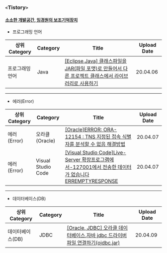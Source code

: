 ### `<`Tistory`>`

#### [소소한 개발공간, 임경원의 보조기억장치](https://devlimk1.tistory.com/)

- 프로그래밍 언어

| 상위 Category   | Category | Title                                                        | Upload Date |
| --------------- | -------- | ------------------------------------------------------------ | ----------- |
| 프로그래밍 언어 | Java     | [[Eclipse,Java] 클래스파일을 JAR(파일 포맷)로 만들어서 다른 프로젝트 클래스에서 라이브러리로 사용하기]([https://devlimk1.tistory.com/entry/EclipseJava-%ED%81%B4%EB%9E%98%EC%8A%A4%ED%8C%8C%EC%9D%BC%EC%9D%84-JAR%ED%8C%8C%EC%9D%BC-%ED%8F%AC%EB%A7%B7%EB%A1%9C-%EB%A7%8C%EB%93%A4%EC%96%B4%EC%84%9C-%EB%8B%A4%EB%A5%B8-%ED%94%84%EB%A1%9C%EC%A0%9D%ED%8A%B8-%ED%81%B4%EB%9E%98%EC%8A%A4%EC%97%90%EC%84%9C-%EB%9D%BC%EC%9D%B4%EB%B8%8C%EB%9F%AC%EB%A6%AC%EB%A1%9C-%EC%82%AC%EC%9A%A9%ED%95%98%EA%B8%B0?category=889763](https://devlimk1.tistory.com/entry/EclipseJava-클래스파일을-JAR파일-포맷로-만들어서-다른-프로젝트-클래스에서-라이브러리로-사용하기?category=889763)) | 20.04.06    |

---

- 에러(Error)

| 상위 Category | Category           | Title                                                        | Upload Date |
| ------------- | ------------------ | ------------------------------------------------------------ | ----------- |
| 에러(Error)   | 오라클(Oracle)     | [[Oracle]ERROR: ORA-12154 : TNS 지정된 접속 식별자를 분석할 수 없음 해결방법](https://devlimk1.tistory.com/entry/OracleERROR-ORA-12154-TNS-%EC%A7%80%EC%A0%95%EB%90%9C-%EC%A0%91%EC%86%8D-%EC%8B%9D%EB%B3%84%EC%9E%90%EB%A5%BC-%EB%B6%84%EC%84%9D%ED%95%A0-%EC%88%98-%EC%97%86%EC%9D%8C-%ED%95%B4%EA%B2%B0%EB%B0%A9%EB%B2%95) | 20.04.07    |
| 에러(Error)   | Visual Studio Code | [[Visual Studio Code]Live-Server 확장프로그램에서-127001에서 전송한 데이터가 없습니다ERREMPTYRESPONSE](https://devlimk1.tistory.com/entry/Visual-Studio-Code-Live-Server-%ED%99%95%EC%9E%A5%ED%94%84%EB%A1%9C%EA%B7%B8%EB%9E%A8%EC%97%90%EC%84%9C-127001%EC%97%90%EC%84%9C-%EC%A0%84%EC%86%A1%ED%95%9C-%EB%8D%B0%EC%9D%B4%ED%84%B0%EA%B0%80-%EC%97%86%EC%8A%B5%EB%8B%88%EB%8B%A4ERREMPTYRESPONSE) | 20.04.07    |

---

- 데이터베이스(DB)

| 상위 Category    | Category | Title                                                        | Upload Date |
| ---------------- | -------- | ------------------------------------------------------------ | ----------- |
| 데이터베이스(DB) | JDBC     | [[Oracle, JDBC] 오라클 데이터베이스,자바 jdbc 드라이버 파일 연결하기(ojdbc.jar)](https://devlimk1.tistory.com/entry/Oracle-JDBC-%EC%98%A4%EB%9D%BC%ED%81%B4-%EB%8D%B0%EC%9D%B4%ED%84%B0%EB%B2%A0%EC%9D%B4%EC%8A%A4%EC%9E%90%EB%B0%94-jdbc-%EB%93%9C%EB%9D%BC%EC%9D%B4%EB%B2%84-%ED%8C%8C%EC%9D%BC-%EC%97%B0%EA%B2%B0%ED%95%98%EA%B8%B0ojdbcjar) | 20.04.09    |

